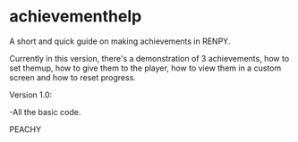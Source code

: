 # achievementhelp

A short and quick guide on making achievements in RENPY.

Currently in this version, there's a demonstration of 3 achievements, how to set themup, how to give them to the player, how to view them in a custom screen and how to
reset progress.

Version 1.0:

-All the basic code.

PEACHY
